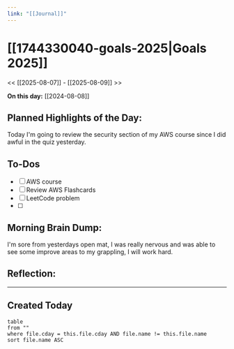 ```yaml
---
link: "[[Journal]]"
---
```

# [[1744330040-goals-2025|Goals 2025]]
<< [[2025-08-07]] - [[2025-08-09]] >>

**On this day:** [[2024-08-08]]
## Planned Highlights of the Day:
Today I'm going to review the security section of my AWS course since I did awful in the quiz yesterday.

## To-Dos
- [ ] AWS course
- [ ] Review AWS Flashcards
- [ ] LeetCode problem
- [ ] 

## Morning Brain Dump:
I'm sore from yesterdays open mat, I was really nervous and was able to see some improve areas to my grappling, I will work hard.

## Reflection:


---
## Created Today
```dataview
table
from ""
where file.cday = this.file.cday AND file.name != this.file.name
sort file.name ASC
```

